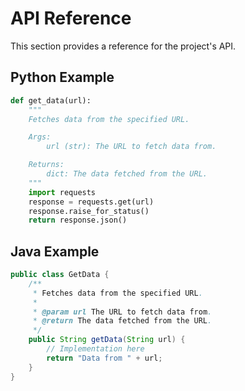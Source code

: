 # API Reference

This section provides a reference for the project's API.

## Python Example

```python
def get_data(url):
    """
    Fetches data from the specified URL.

    Args:
        url (str): The URL to fetch data from.

    Returns:
        dict: The data fetched from the URL.
    """
    import requests
    response = requests.get(url)
    response.raise_for_status()
    return response.json()
```

## Java Example

```java
public class GetData {
    /**
     * Fetches data from the specified URL.
     *
     * @param url The URL to fetch data from.
     * @return The data fetched from the URL.
     */
    public String getData(String url) {
        // Implementation here
        return "Data from " + url;
    }
}
